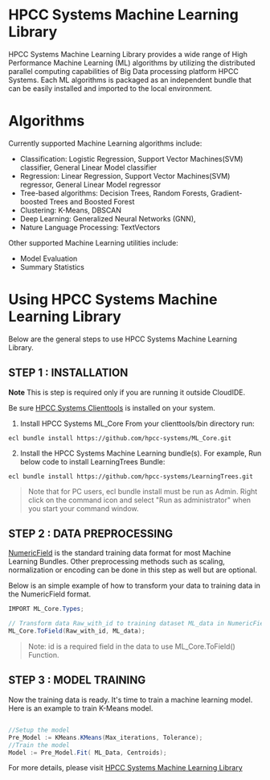 # HPCC Systems Machine Learning Library

HPCC Systems Machine Learning Library provides a wide range of High Performance Machine Learning (ML) algorithms by utilizing the distributed parallel computing capabilities of Big Data processing platform HPCC Systems. Each ML algorithms is packaged as an independent bundle that can be easily installed and imported to the local environment.

# Algorithms

Currently supported Machine Learning algorithms include:

- Classification: Logistic Regression, Support Vector Machines(SVM) classifier, General Linear Model classifier
- Regression: Linear Regression, Support Vector Machines(SVM) regressor, General Linear Model regressor
- Tree-based algorithms: Decision Trees, Random Forests, Gradient-boosted Trees and Boosted Forest
- Clustering: K-Means, DBSCAN
- Deep Learning: Generalized Neural Networks (GNN),
- Nature Language Processing: TextVectors

Other supported Machine Learning utilities include:

<!-- - Preprocessing -->

- Model Evaluation
- Summary Statistics

# Using HPCC Systems Machine Learning Library

Below are the general steps to use HPCC Systems Machine Learning Library.

## STEP 1 : INSTALLATION

**Note**
This is step is required only if you are running it outside CloudIDE.

Be sure [HPCC Systems Clienttools](https://hpccsystems.com/download#Downloads) is installed on your system.

1. Install HPCC Systems ML_Core
   From your clienttools/bin directory run:

```shell
ecl bundle install https://github.com/hpcc-systems/ML_Core.git
```

2. Install the HPCC Systems Machine Learning bundle(s).
   For example, Run below code to install LearningTrees Bundle:

```shell
ecl bundle install https://github.com/hpcc-systems/LearningTrees.git
```

> Note that for PC users, ecl bundle install must be run as Admin. Right click on the command icon and select "Run as administrator" when you start your command window.

## STEP 2 : DATA PREPROCESSING

[NumericField](https://github.com/hpcc-systems/ML_Core/blob/master/Types.ecl) is the standard training data format for most Machine Learning Bundles.
Other preprocessing methods such as scaling, normalization or encoding can be done in this step as well but are optional.

Below is an simple example of how to transform your data to training data in the NumericField format.

```java
IMPORT ML_Core.Types;

// Transform data Raw_with_id to training dataset ML_data in NumericField format
ML_Core.ToField(Raw_with_id, ML_data);

```

> Note: id is a required field in the data to use ML_Core.ToField() Function.

## STEP 3 : MODEL TRAINING

Now the training data is ready. It's time to train a machine learning model.
Here is an example to train K-Means model.

```java

//Setup the model
Pre_Model := KMeans.KMeans(Max_iterations, Tolerance);
//Train the model
Model := Pre_Model.Fit( ML_Data, Centroids);

```

For more details, please visit [HPCC Systems Machine Learning Library](https://hpccsystems.com/download/free-modules/machine-learning-library)